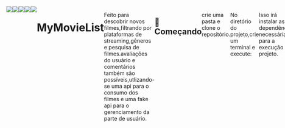 <div style = "display : flex">
 <img src = "https://badgen.net/badge/projeto em desenvolvimento">
 <img src = "https://img.shields.io/badge/React-20232A?style=for-the-badge&logo=react&logoColor=61DAFB">
 <img src="https://img.shields.io/badge/TypeScript-007ACC?style=for-the-badge&logo=typescript&logoColor=white" />
 <img src = "https://img.shields.io/badge/Material--UI-0081CB?style=for-the-badge&logo=material-ui&logoColor=white">
 <img src = "https://img.shields.io/badge/React_Router-CA4245?style=for-the-badge&logo=react-router&logoColor=white"
</div>


# MyMovieList

Feito para descobrir novos filmes,filtrando por plataformas de streaming,gêneros e pesquisa de filmes.avaliações do usuário e comentários também são possíveis,utlizando-se uma api para o consumo dos filmes e uma fake api para o gerenciamento da parte de usuário.

## 🚀 Começando

crie uma pasta e clone o repositório.

No diretório do projeto,crie um terminal e execute:

```
yarn
```
Isso irá instalar as dependências necessárias para a execução do projeto. 

Após instalar as dependências, execute o build do projeto:

```
yarn start
```

Executa o aplicativo no modo de desenvolvimento em conjunto do vite.
Abra http://localhost:3000 para visualizá-lo em seu navegador.

A página será recarregada quando você fizer alterações.
Você também pode ver erros de lint no console. 

### 📋 Pré-requisitos

Ambiente de desenvolvimento(IDE) - Visual Studio Code

## 🛠️ Construído com

  * axios : Utilizado para trabalhar com requisições e respostas http.
  * styled-components : Utilizado para estilização de componentes react.
  * MUI : Utilizado para agilizar na criação de componentes,ja que esta biblioteca possui muitos componentes pré-         fabricados.
  * createContext e useContext : Para englobar uma página ou componente especíﬁco e poder o usar o contexto criado.
  * react-hook-form e yup : Para registrar informações de formulários e suas validações,respectivamente.
  * react-router-dom : Para administrar as rotas em sua aplição.
  * react-player : Gerenciar os trailers e videos em sua aplicação.
  * useState : feito para gerenciar seu estados de maneira declarativa e performática.
  * swiper : Agilizar na criação e utilização de um carrosel de imagens com diversas configurações.
  * react-intersection-observer : Utilizado para criar o scroll infito de filmes.
  *  JSON-SERVER : Feito para criar uma api fake,hospedada na heroku,com rotas de fácil acesso para login e registro.

## 📌 Versão

Em desenvolvimento.... 
